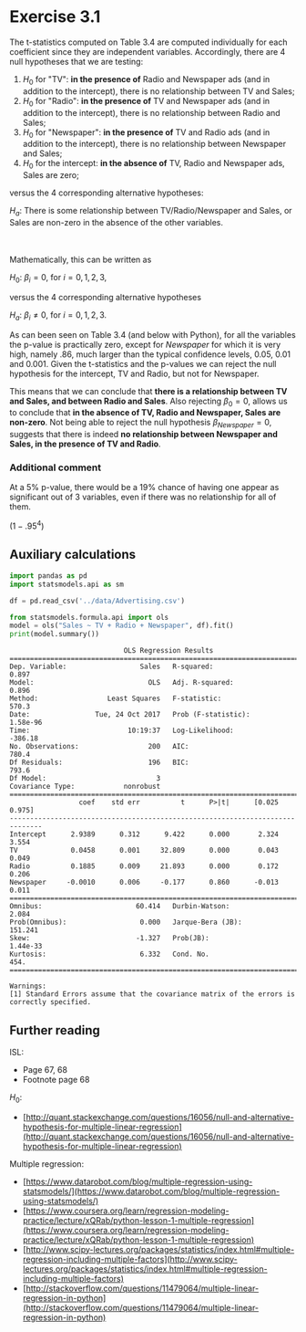 
# Exercise 3.1

The t-statistics computed on Table 3.4 are computed individually for each coefficient since they are independent variables. Accordingly, there are 4 null hypotheses that we are testing:

1. $H_0$ for "TV": **in the presence of** Radio and Newspaper ads (and in addition to the intercept), there is no relationship between TV and Sales;
2. $H_0$ for "Radio": **in the presence of** TV and Newspaper ads (and in addition to the intercept), there is no relationship between Radio and Sales;
3. $H_0$ for "Newspaper": **in the presence of** TV and Radio ads (and in addition to the intercept), there is no relationship between Newspaper and Sales;
4. $H_0$ for the intercept: **in the absence of** TV, Radio and Newspaper ads, Sales are zero;

versus the 4 corresponding alternative hypotheses:

$H_a$: There is some relationship between TV/Radio/Newspaper and Sales, or Sales are non-zero in the absence of the other variables.

<br><br>
Mathematically, this can be written as

$H_0:$ $\beta_i=0$, for $i = 0,1,2,3$,

versus the 4 corresponding alternative hypotheses

$H_a:$ $\beta_i\neq0$, for $i = 0,1,2,3$.

As can been seen on Table 3.4 (and below with Python), for all the variables the p-value is practically zero, except for *Newspaper* for which it is very high, namely .86, much larger than the typical confidence levels, 0.05, 0.01 and 0.001.  Given the t-statistics and the p-values we can reject the null hypothesis for the intercept, TV and Radio, but not for Newspaper.

This means that we can conclude that **there is a relationship between TV and Sales, and between Radio and Sales**. Also rejecting $\beta_0=0$, allows us to conclude that **in the absence of TV, Radio and Newspaper, Sales are non-zero**. Not being able to reject the null hypothesis $\beta_{Newspaper}=0$, suggests that there is indeed **no relationship between Newspaper and Sales, in the presence of TV and Radio**.

### Additional comment

At a 5% p-value, there would be a 19% chance of having one appear as significant out of 3 variables, even if there was no relationship for all of them. 

($1-.95^4$) 

## Auxiliary calculations


```python
import pandas as pd
import statsmodels.api as sm

df = pd.read_csv('../data/Advertising.csv')

from statsmodels.formula.api import ols
model = ols("Sales ~ TV + Radio + Newspaper", df).fit()
print(model.summary())
```

                                OLS Regression Results                            
    ==============================================================================
    Dep. Variable:                  Sales   R-squared:                       0.897
    Model:                            OLS   Adj. R-squared:                  0.896
    Method:                 Least Squares   F-statistic:                     570.3
    Date:                Tue, 24 Oct 2017   Prob (F-statistic):           1.58e-96
    Time:                        10:19:37   Log-Likelihood:                -386.18
    No. Observations:                 200   AIC:                             780.4
    Df Residuals:                     196   BIC:                             793.6
    Df Model:                           3                                         
    Covariance Type:            nonrobust                                         
    ==============================================================================
                     coef    std err          t      P>|t|      [0.025      0.975]
    ------------------------------------------------------------------------------
    Intercept      2.9389      0.312      9.422      0.000       2.324       3.554
    TV             0.0458      0.001     32.809      0.000       0.043       0.049
    Radio          0.1885      0.009     21.893      0.000       0.172       0.206
    Newspaper     -0.0010      0.006     -0.177      0.860      -0.013       0.011
    ==============================================================================
    Omnibus:                       60.414   Durbin-Watson:                   2.084
    Prob(Omnibus):                  0.000   Jarque-Bera (JB):              151.241
    Skew:                          -1.327   Prob(JB):                     1.44e-33
    Kurtosis:                       6.332   Cond. No.                         454.
    ==============================================================================
    
    Warnings:
    [1] Standard Errors assume that the covariance matrix of the errors is correctly specified.


## Further reading

ISL:

* Page 67, 68
* Footnote page 68
        
$H_0$:

* [http://quant.stackexchange.com/questions/16056/null-and-alternative-hypothesis-for-multiple-linear-regression](http://quant.stackexchange.com/questions/16056/null-and-alternative-hypothesis-for-multiple-linear-regression)
    
Multiple regression:

* [https://www.datarobot.com/blog/multiple-regression-using-statsmodels/](https://www.datarobot.com/blog/multiple-regression-using-statsmodels/)
* [https://www.coursera.org/learn/regression-modeling-practice/lecture/xQRab/python-lesson-1-multiple-regression](https://www.coursera.org/learn/regression-modeling-practice/lecture/xQRab/python-lesson-1-multiple-regression)
* [http://www.scipy-lectures.org/packages/statistics/index.html#multiple-regression-including-multiple-factors](http://www.scipy-lectures.org/packages/statistics/index.html#multiple-regression-including-multiple-factors)
* [http://stackoverflow.com/questions/11479064/multiple-linear-regression-in-python](http://stackoverflow.com/questions/11479064/multiple-linear-regression-in-python)
    

